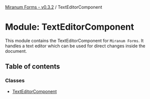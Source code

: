 [Miranum Forms - v0.3.2](../documentation.md) / TextEditorComponent

# Module: TextEditorComponent

This module contains the TextEditorComponent for `Miranum Forms`.
It handles a text editor which can be used for direct changes inside the document.

## Table of contents

### Classes

- [TextEditorComponent](../classes/TextEditorComponent.TextEditorComponent.md)

